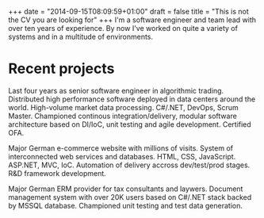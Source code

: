 +++
date = "2014-09-15T08:09:59+01:00"
draft = false
title = "This is not the CV you are looking for"
+++
I'm a software engineer and team lead with over ten years of experience. By now I've worked on quite a variety of systems and in a multitude of environments.

# Recent projects
Last four years as senior software engineer in algorithmic trading. Distributed high performance software deployed in data centers around the world. High-volume market data processing.   C#/.NET, DevOps, Scrum Master. Championed continous integration/delivery, modular software architecture based on DI/IoC, unit testing and agile development. Certified OFA.

Major German e-commerce website with millions of visits. System of interconnected web services and databases. HTML, CSS, JavaScript. ASP.NET, MVC, IoC. Automation of delivery accross dev/test/prod stages. R&D framework development.

Major German ERM provider for tax consultants and laywers. Document management system with over 20K users based on C#/.NET stack backed by MSSQL database. Championed unit testing and test data generation.



